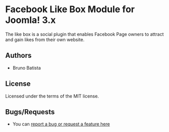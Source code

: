 Facebook Like Box Module for Joomla! 3.x
========================================

The like box is a social plugin that enables Facebook Page owners to attract and gain likes from their own website.

## Authors

* Bruno Batista

## License

Licensed under the terms of the MIT license.

## Bugs/Requests

* You can [report a bug or request a feature here](https://github.com/joomlapro/mod_facebook_likebox/issues)
